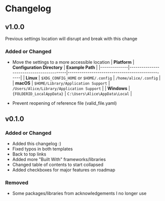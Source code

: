 # Changelog

## v1.0.0

Previous settings location will disrupt and break with this change 
### Added or Changed
- Move the settings to a more accessible location
  | **Platform** | **Configuration Directory**               | **Example Path**                                 |
  |--------------|------------------------------------------|--------------------------------------------------|
  | **Linux**    | `$XDG_CONFIG_HOME` or `$HOME/.config`    | `/home/alice/.config`                            |
  | **macOS**    | `$HOME/Library/Application Support`      | `/Users/Alice/Library/Application Support`       |
  | **Windows**  | `{FOLDERID_LocalAppData}`                | `C:\Users\Alice\AppData\Local`                   |

- Prevent reopening of reference file (valid_file.yaml)

## v0.1.0

### Added or Changed
- Added this changelog :)
- Fixed typos in both templates
- Back to top links
- Added more "Built With" frameworks/libraries
- Changed table of contents to start collapsed
- Added checkboxes for major features on roadmap

### Removed

- Some packages/libraries from acknowledgements I no longer use